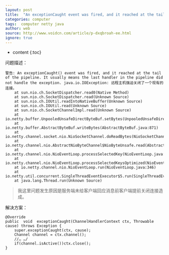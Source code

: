 ```yaml
---
layout: post
title:  "An exceptionCaught event was fired, and it reached at the tail of the pipeline"
categories: computer
tags:  computer netty java
author: web 
source: http://www.voidcn.com/article/p-dxqbroah-ee.html
ignore: true
---
```


* content
{:toc}




问题描述：

    警告: An exceptionCaught() event was fired, and it reached at the tail of the pipeline. It usually means the last handler in the pipeline did not handle the exception. java.io.IOException: 远程主机强迫关闭了一个现有的连接。
        at sun.nio.ch.SocketDispatcher.read0(Native Method)
        at sun.nio.ch.SocketDispatcher.read(Unknown Source)
        at sun.nio.ch.IOUtil.readIntoNativeBuffer(Unknown Source)
        at sun.nio.ch.IOUtil.read(Unknown Source)
        at sun.nio.ch.SocketChannelImpl.read(Unknown Source)
        at io.netty.buffer.UnpooledUnsafeDirectByteBuf.setBytes(UnpooledUnsafeDirectByteBuf.java:446)
        at io.netty.buffer.AbstractByteBuf.writeBytes(AbstractByteBuf.java:871)
        at io.netty.channel.socket.nio.NioSocketChannel.doReadBytes(NioSocketChannel.java:208)
        at io.netty.channel.nio.AbstractNioByteChannel$NioByteUnsafe.read(AbstractNioByteChannel.java:119)
        at io.netty.channel.nio.NioEventLoop.processSelectedKey(NioEventLoop.java:485)
        at io.netty.channel.nio.NioEventLoop.processSelectedKeysOptimized(NioEventLoop.java:452)
        at io.netty.channel.nio.NioEventLoop.run(NioEventLoop.java:346)
        at io.netty.util.concurrent.SingleThreadEventExecutor$5.run(SingleThreadEventExecutor.java:794)
        at java.lang.Thread.run(Unknown Source)

> 我这里问题发生原因是服务端未给客户端回应消息前客户端提前关闭连接造成。

解决方案：

    @Override
    public  void  exceptionCaught(ChannelHandlerContext ctx, Throwable cause) throws Exception {
        super.exceptionCaught(ctx, cause);
        Channel channel = ctx.channel();
        //… …/
        if(channel.isActive())ctx.close();
    }

